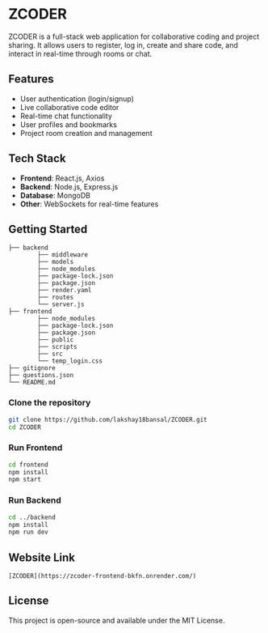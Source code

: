 
# ZCODER

ZCODER is a full-stack web application for collaborative coding and project sharing. It allows users to register, log in, create and share code, and interact in real-time through rooms or chat.

## Features

- User authentication (login/signup)
- Live collaborative code editor
- Real-time chat functionality
- User profiles and bookmarks
- Project room creation and management

## Tech Stack

- **Frontend**: React.js, Axios
- **Backend**: Node.js, Express.js
- **Database**: MongoDB
- **Other**: WebSockets for real-time features

## Getting Started

```
├── backend
        ├── middleware
        ├── models
        ├── node_modules
        ├── package-lock.json
        ├── package.json
        ├── render.yaml
        ├── routes
        └── server.js
├── frontend
        ├── node_modules
        ├── package-lock.json
        ├── package.json
        ├── public
        ├── scripts
        ├── src
        └── temp_login.css
├── gitignore
├── questions.json
└── README.md
```

### Clone the repository
```bash
git clone https://github.com/lakshay18bansal/ZCODER.git
cd ZCODER
```

### Run Frontend
```bash
cd frontend
npm install
npm start
```

### Run Backend
```bash
cd ../backend
npm install
npm run dev
```

## Website Link


```
[ZCODER](https://zcoder-frontend-bkfn.onrender.com/)

```

## License

This project is open-source and available under the MIT License.


